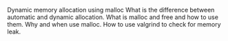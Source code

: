 Dynamic memory allocation using malloc
What is the difference between automatic and dynamic allocation.
What is malloc and free and how to use them.
Why and when use malloc.
How to use valgrind to check for memory leak.
